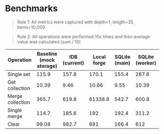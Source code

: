 # Benchmarks

> Rule 1: All metrics were captured with depth=1, length=35, items=10_000

> Rule 2: All operations were performed 10x times and then average value was calculated (sum / 10)

|Operation       |Baseline (mock storage)|IDB (current)|Local forge|SQLite (main)|SQLite (worker)|
|----------------|-----------------------|-------------|-----------|-------------|---------------|
|Single set      |115.9                  |157.8        |170.1      |155.4        |287.6          |
|Get collection  |10.39                  |9.46         |10.66      |9.55         |10.39          |
|Merge collection|365.7                  |619.8        |61338.8    |542.7        |600.8          |
|Single merge    |114.7                  |185.6        |192        |192.4        |311.2          |
|Clear           |99.08                  |982.7        |681        |166.4        |612            |
